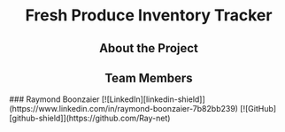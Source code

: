 <h1 align="center">Fresh Produce Inventory Tracker</h1>
<h2 align="center">About the Project</h2>
<h2 align="center">Team Members</h2>
### Raymond Boonzaier
[![LinkedIn][linkedin-shield]](https://www.linkedin.com/in/raymond-boonzaier-7b82bb239)
[![GitHub][github-shield]](https://github.com/Ray-net)
